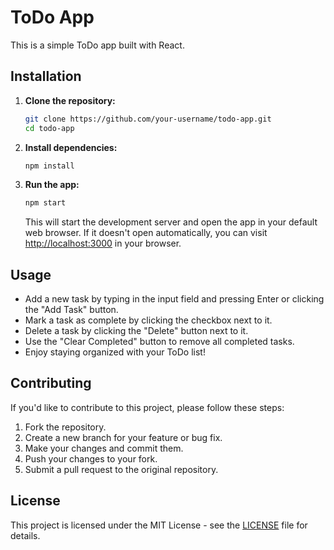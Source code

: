 # ToDo App

This is a simple ToDo app built with React.

## Installation

1. **Clone the repository:**

    ```bash
    git clone https://github.com/your-username/todo-app.git
    cd todo-app
    ```

2. **Install dependencies:**

    ```bash
    npm install
    ```

3. **Run the app:**

    ```bash
    npm start
    ```

   This will start the development server and open the app in your default web browser. If it doesn't open automatically, you can visit [http://localhost:3000](http://localhost:3000) in your browser.

## Usage

- Add a new task by typing in the input field and pressing Enter or clicking the "Add Task" button.
- Mark a task as complete by clicking the checkbox next to it.
- Delete a task by clicking the "Delete" button next to it.
- Use the "Clear Completed" button to remove all completed tasks.
- Enjoy staying organized with your ToDo list!

## Contributing

If you'd like to contribute to this project, please follow these steps:

1. Fork the repository.
2. Create a new branch for your feature or bug fix.
3. Make your changes and commit them.
4. Push your changes to your fork.
5. Submit a pull request to the original repository.

## License

This project is licensed under the MIT License - see the [LICENSE](LICENSE) file for details.
